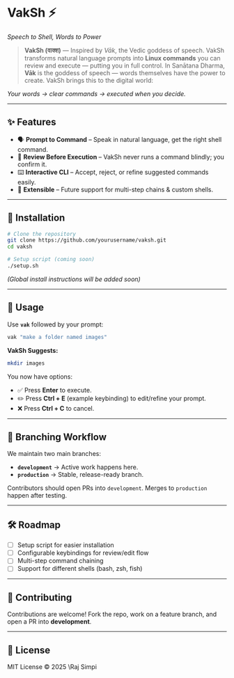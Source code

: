 # VakSh ⚡

*Speech to Shell, Words to Power*

> **VakSh (वाक्श)** — Inspired by *Vāk*, the Vedic goddess of speech. VakSh transforms natural language prompts into **Linux commands** you can review and execute — putting you in full control. In Sanātana Dharma, **Vāk** is the goddess of speech — words themselves have the power to create.
VakSh brings this to the digital world:

*Your words → clear commands → executed when you decide.*

---

## ✨ Features

* 🗣 **Prompt to Command** – Speak in natural language, get the right shell command.
* 👀 **Review Before Execution** – VakSh never runs a command blindly; you confirm it.
* ⌨️ **Interactive CLI** – Accept, reject, or refine suggested commands easily.
* 🌱 **Extensible** – Future support for multi-step chains & custom shells.

---

## 🔧 Installation

```bash
# Clone the repository
git clone https://github.com/yourusername/vaksh.git
cd vaksh

# Setup script (coming soon)
./setup.sh
```

*(Global install instructions will be added soon)*

---

## 🚀 Usage

Use **`vak`** followed by your prompt:

```bash
vak "make a folder named images"
```

**VakSh Suggests:**

```bash
mkdir images
```

You now have options:

* ✅ Press **Enter** to execute.
* ✏️ Press **Ctrl + E** (example keybinding) to edit/refine your prompt.
* ❌ Press **Ctrl + C** to cancel.

---
## 🌳 Branching Workflow

We maintain two main branches:

* **`development`** → Active work happens here.
* **`production`** → Stable, release-ready branch.

Contributors should open PRs into `development`. Merges to `production` happen after testing.

---

## 🛠 Roadmap

* [ ] Setup script for easier installation
* [ ] Configurable keybindings for review/edit flow
* [ ] Multi-step command chaining
* [ ] Support for different shells (bash, zsh, fish)

---

## 🤝 Contributing

Contributions are welcome! Fork the repo, work on a feature branch, and open a PR into **development**.

---

## 📜 License

MIT License © 2025 \Raj Simpi